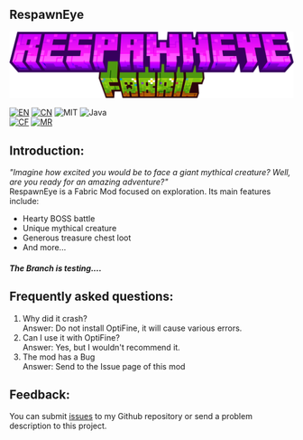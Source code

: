 ## RespawnEye

![LOGO](./readme/icon/icon.png)

[![EN](https://img.shields.io/badge/English-Click-blue)](./README.md)
[![CN](https://img.shields.io/badge/简体中文-Click-blue)](./readme/README_zh.md)
![MIT](https://img.shields.io/badge/License-MIT-green)
![Java](https://img.shields.io/badge/Java-100%25-orange)  
[![CF](https://img.shields.io/badge/CuresForge-RespawnEye-red)](https://www.curseforge.com/minecraft/mc-mods/respawneye)
[![MR](https://img.shields.io/badge/Modrinth-RespawnEye-green)](https://modrinth.com/mod/respawneye)

## Introduction:
*"Imagine how excited you would be to face a giant mythical creature? Well, are you ready for an amazing adventure?"*  
RespawnEye is a Fabric Mod focused on exploration. Its main features include:  
 - Hearty BOSS battle
 - Unique mythical creature
 - Generous treasure chest loot
 - And more...
##### The Branch is testing....

## Frequently asked questions:
1. Why did it crash?  
   Answer: Do not install OptiFine, it will cause various errors.  
2. Can I use it with OptiFine?  
   Answer: Yes, but I wouldn't recommend it.
3. The mod has a Bug  
   Answer: Send to the Issue page of this mod

## Feedback:
You can submit [issues](https://github.com/HuanMeng-official/RespawnEye/issues) to my Github repository or send a problem description to this project.